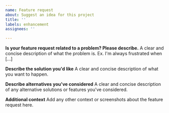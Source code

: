 ```yaml
---
name: Feature request
about: Suggest an idea for this project
title: ''
labels: enhancement
assignees: ''

---
```


<!-- DO NOT DELETE THIS

Before opening a Feature Request make sure to check the "Issues" section
in case someone else has filed a similar request. -->

**Is your feature request related to a problem? Please describe.**
A clear and concise description of what the problem is. Ex. I'm always frustrated when [...]

**Describe the solution you'd like**
A clear and concise description of what you want to happen.

**Describe alternatives you've considered**
A clear and concise description of any alternative solutions or features you've considered.

**Additional context**
Add any other context or screenshots about the feature request here.
